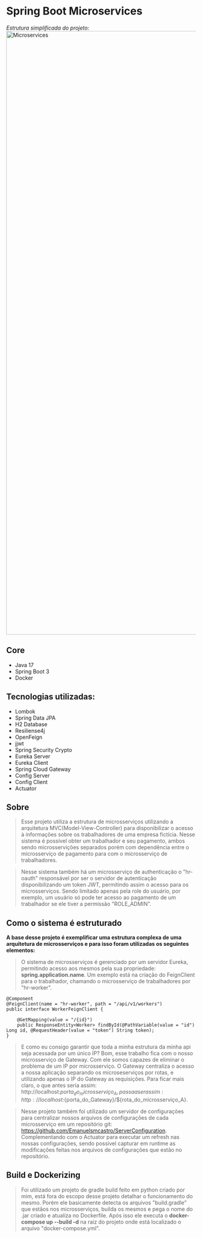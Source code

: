# Spring Boot Microservices
*Estrutura simplificada do projeto:*
<img width="1600" alt="Microservices" src="https://github.com/Emanuelsmcastro/SpringBootMicroservices/assets/93106680/dc756ba7-d66a-43d1-adbd-0e088f74222b">

## Core
- Java 17
- Spring Boot 3
- Docker

## Tecnologias utilizadas:
-  Lombok
-  Spring Data JPA
-  H2 Database
-  Resiliense4j
-  OpenFeign
-  jjwt
-  Spring Security Crypto
-  Eureka Server
-  Eureka Client
-  Spring Cloud Gateway
-  Config Server
-  Config Client
-  Actuator

## Sobre
>Esse projeto utiliza a estrutura de microsserviços utilizando a arquitetura MVC(Model-View-Controller) para disponibilizar o acesso à informações sobre os trabalhadores de uma empresa fictícia. Nesse sistema é possível obter um trabalhador e seu pagamento, ambos sendo microsservições separados porém com dependência entre o microsserviço de pagamento para com o microsserviço de trabalhadores.

>Nesse sistema também há um microsserviço de authenticação o "hr-oauth" responsável por ser o servidor de autenticação disponibilizando um token JWT, permitindo assim o acesso para os microsserviços. Sendo limitado apenas pela role do usuário, por exemplo, um usuário só pode ter acesso ao pagamento de um trabalhador se ele tiver a permissão "ROLE_ADMIN".

## Como o sistema é estruturado
**A base desse projeto é exemplificar uma estrutura complexa de uma arquitetura de microsserviços e para isso foram utilizadas os seguintes elementos:**

>O sistema de microsserviços é gerenciado por um servidor Eureka, permitindo acesso aos mesmos pela sua propriedade: **spring.application.name**. Um exemplo está na criação do FeignClient para o trabalhador, chamando o microsserviço de trabalhadores por "hr-worker".

```
@Component
@FeignClient(name = "hr-worker", path = "/api/v1/workers")
public interface WorkerFeignClient {

	@GetMapping(value = "/{id}")
	public ResponseEntity<Worker> findById(@PathVariable(value = "id") Long id, @RequestHeader(value = "token") String token);
}
```

>E como eu consigo garantir que toda a minha estrutura da minha api seja acessada por um único IP? Bom, esse trabalho fica com o nosso microsserviço de Gateway. Com ele somos capazes de eliminar o problema de um IP por microsserviço. O Gateway centraliza o acesso a nossa aplicação separando os microseserviços por rotas, e utilizando apenas o IP do Gateway as requisições. Para ficar mais claro, o que antes seria assim: http://localhost:${porta_do_microsserviço_A}, passa a ser assim: http://localhost:${porta_do_Gateway}/${rota_do_microsserviço_A}.

>Nesse projeto também foi utilizado um servidor de configurações para centralizar nossos arquivos de configurações de cada microsserviço em um repositório git: https://github.com/Emanuelsmcastro/ServerConfiguration. Complementando com o Actuator para executar um refresh nas nossas configurações, sendo possível capturar em runtime as modificações feitas nos arquivos de configurações que estão no repositório.

## Build e Dockerizing 
>Foi utilizado um projeto de gradle build feito em python criado por mim, está fora do escopo desse projeto detalhar o funcionamento do mesmo. Porém ele basicamente detecta os arquivos "build.gradle" que estãos nos microsserviços, builda os mesmos e pega o nome do .jar criado e atualiza no Dockerfile. Após isso ele executa o **docker-compose up --build -d** na raiz do projeto onde está localizado o arquivo "docker-compose.yml".
